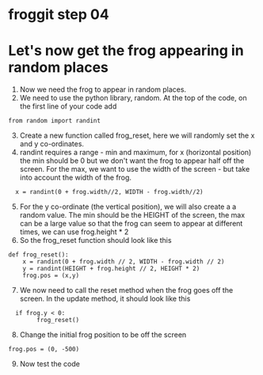 # froggit step 04

# Let's now get the frog appearing in random places

1. Now we need the frog to appear in random places.  
2. We need to use the python library, random. At the top of the code, on the first line of your code add

```   
from random import randint
```
3. Create a new function called frog_reset, here we will randomly set the x and y co-ordinates.
4. randint requires a range - min and maximum, for x (horizontal position) the min should be 0 but we don't want the frog to appear half off the screen. For the max, we want to use the width of the screen - but take into account the width of the frog.    
```
  x = randint(0 + frog.width//2, WIDTH - frog.width//2)
```
5. For the y co-ordinate (the vertical position), we will also create a a random value. The min should be the HEIGHT of the screen, the max can be a large value so that the frog can seem to appear at different times, we can use frog.height * 2
6. So the frog_reset function should look like this  

```
def frog_reset():   
    x = randint(0 + frog.width // 2, WIDTH - frog.width // 2)  
    y = randint(HEIGHT + frog.height // 2, HEIGHT * 2)  
    frog.pos = (x,y)  

```
7. We now need to call the reset method when the frog goes off the screen. In the update method, it should look like this
```
  if frog.y < 0:
        frog_reset()
```
8. Change the initial frog position to be off the screen
```
frog.pos = (0, -500)
```
9. Now test the code




